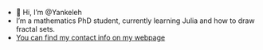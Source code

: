 - 👋 Hi, I’m @Yankeleh
- I’m a mathematics PhD student, currently learning Julia and how to draw fractal sets.
- [You can find my contact info on my webpage](http://Yankeleh.github.io)

<!---
Yankeleh/Yankeleh is a ✨ special ✨ repository because its `README.md` (this file) appears on your GitHub profile.
You can click the Preview link to take a look at your changes.
--->
